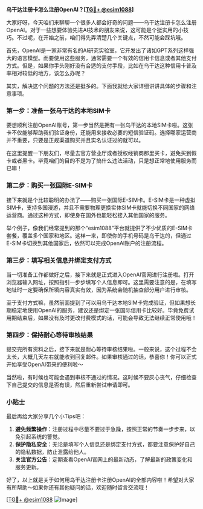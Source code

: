 **乌干达注册卡怎么注册OpenAI？[[TG💪+ @esim1088](https://t.me/s/esim1088)]**

大家好呀，今天咱们来聊聊一个很多人都会好奇的问题——乌干达注册卡怎么注册OpenAI。对于一些想要体验先进AI技术的朋友来说，这可能是个挺实用的小技巧。不过呢，在开始之前，咱们得先弄清楚几个关键点，不然可能会踩坑哦。

首先，OpenAI是一家非常有名的AI研究实验室，它开发出了诸如GPT系列这样强大的语言模型。而要使用这些服务，通常需要一个有效的信用卡信息或者其他支付方式。但是，如果你手头刚好没有合适的支付手段，比如在乌干达这种信用卡普及率相对较低的地方，该怎么办呢？

其实，解决这个问题的方法还是挺多的。下面我就给大家详细讲讲具体的步骤和注意事项。

### 第一步：准备一张乌干达的本地SIM卡

要想顺利注册OpenAI账号，第一步当然是拥有一张乌干达的本地SIM卡啦。这张卡不仅能够帮助我们验证身份，还能用来接收必要的短信验证码。选择哪家运营商并不重要，只要是正规渠道购买并且实名认证过的就可以。

在这里提醒一下朋友们，尽量去官方营业厅或者授权经销商那里买卡，避免买到假卡或者黑卡。毕竟咱们的目的不是为了搞什么违法活动，只是想正常地使用服务而已嘛！

### 第二步：购买一张国际E-SIM卡

接下来就是个比较聪明的办法了——购买一张国际E-SIM卡。E-SIM卡是一种虚拟SIM卡，支持多国漫游，并且不需要物理更换实体SIM卡就能切换不同国家的网络运营商。通过这种方式，即使身在国外也能轻松接入其他国家的服务。

举个例子，像我们经常提到的那个“esim1088”平台就提供了不少优质的E-SIM卡套餐，覆盖多个国家和地区。这样一来，即使你的手机号码是乌干达的，但通过E-SIM卡切换到其他国家后，依然可以完成OpenAI账户的注册流程。

### 第三步：填写相关信息并绑定支付方式

当一切准备工作都做好之后，接下来就是正式进入OpenAI官网进行注册啦。打开浏览器输入网址，按照指引一步步填写个人信息即可。这里需要注意的是，在填写地址时一定要确保所填内容真实有效，因为系统会随机抽查部分用户进行审核。

至于支付方式嘛，虽然前面提到了可以用乌干达本地SIM卡完成验证，但如果想长期稳定地使用OpenAI的服务，建议还是绑定一张国际信用卡比较好。毕竟免费试用期结束后，如果没有及时更改付费模式的话，可能会导致无法继续正常使用哦！

### 第四步：保持耐心等待审核结果

提交完所有资料之后，接下来就是耐心等待审核结果啦。一般来说，这个过程不会太长，大概几天左右就能收到回复邮件。如果审核通过的话，恭喜你！你可以正式开始享受OpenAI带来的便利啦～

当然啦，有时候也可能会遇到审核不通过的情况。这时候不要灰心丧气，仔细检查下自己提交的信息是否有误，然后重新尝试申请即可。

### 小贴士

最后再给大家分享几个小Tips吧：

1. **避免频繁操作**：注册过程中尽量不要过于急躁，按照正常的节奏一步步来，以免引起系统的警觉。
2. **保护隐私安全**：无论是填写个人信息还是绑定支付方式，都要注意保护好自己的隐私数据，防止泄露给他人。
3. **关注官方公告**：定期查看OpenAI官网上的最新动态，了解最新的政策变化和服务更新。

好了，以上就是关于如何用乌干达注册卡注册OpenAI的全部内容啦！希望对大家有所帮助～如果你还有其他疑问的话，欢迎随时留言交流哦！

[[TG💪+ @esim1088](https://t.me/s/esim1088) ![Image](https://i.postimg.cc/4NQfJmqS/Snipaste-2025-05-13-00-14-12.png)]